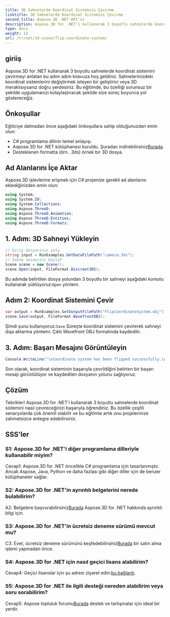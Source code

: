 ```yaml
---
title: 3D Sahnelerde Koordinat Sistemini Çevirme
linktitle: 3D Sahnelerde Koordinat Sistemini Çevirme
second_title: Aspose.3D .NET API'si
description: Aspose.3D for .NET'i kullanarak 3 boyutlu sahnelerde koordinat sistemlerini çevirme sanatında ustalaşın. Sorunsuz uygulama için adım adım kılavuzumuzu izleyin.
type: docs
weight: 12
url: /tr/net/3d-scene/flip-coordinate-system/
---
```

## giriiş

Aspose.3D for .NET kullanarak 3 boyutlu sahnelerde koordinat sistemini çevirmeyi anlatan bu adım adım kılavuza hoş geldiniz. Sahnelerinizdeki koordinat sistemlerini değiştirmek isteyen bir geliştirici veya 3D meraklısıysanız doğru yerdesiniz. Bu eğitimde, bu özelliği sorunsuz bir şekilde uygulamanızı kolaylaştıracak şekilde size süreç boyunca yol göstereceğiz.

## Önkoşullar

Eğiticiye dalmadan önce aşağıdaki önkoşullara sahip olduğunuzdan emin olun:

- C# programlama dilinin temel anlayışı.
- Aspose.3D for .NET kütüphanesi kuruldu. Şuradan indirebilirsiniz[Burada](https://releases.aspose.com/3d/net/).
- Desteklenen formatta (örn. .3ds) örnek bir 3D dosya.

## Ad Alanlarını İçe Aktar

Aspose.3D işlevlerine erişmek için C# projenize gerekli ad alanlarını eklediğinizden emin olun:

```csharp
using System;
using System.IO;
using System.Collections;
using Aspose.ThreeD;
using Aspose.ThreeD.Animation;
using Aspose.ThreeD.Entities;
using Aspose.ThreeD.Formats;
```

## 1. Adım: 3D Sahneyi Yükleyin

```csharp
// Giriş dosyasının yolu
string input = RunExamples.GetDataFilePath("camera.3ds");            
// Sahne nesnesini başlat
Scene scene = new Scene();
scene.Open(input, FileFormat.Discreet3DS);
```

 Bu adımda belirtilen dosya yolundan 3 boyutlu bir sahneyi aşağıdaki komutu kullanarak yüklüyoruz:`Open` yöntem.

## Adım 2: Koordinat Sistemini Çevir

```csharp
var output = RunExamples.GetOutputFilePath("FlipCoordinateSystem.obj");
scene.Save(output, FileFormat.WavefrontOBJ);
```

 Şimdi şunu kullanıyoruz:`Save` Süreçte koordinat sistemini çevirerek sahneyi dışa aktarma yöntemi. Çıktı Wavefront OBJ formatında kaydedilir.

## 3. Adım: Başarı Mesajını Görüntüleyin

```csharp
Console.WriteLine("\nCoordinate system has been flipped successfully.\nFile saved at " + output);
```

Son olarak, koordinat sisteminin başarıyla çevrildiğini belirten bir başarı mesajı görüntülüyor ve kaydedilen dosyanın yolunu sağlıyoruz.

## Çözüm

Tebrikler! Aspose.3D for .NET'i kullanarak 3 boyutlu sahnelerde koordinat sistemini nasıl çevireceğinizi başarıyla öğrendiniz. Bu özellik çeşitli senaryolarda çok önemli olabilir ve bu eğitimle artık onu projelerinize zahmetsizce entegre edebilirsiniz.

## SSS'ler

### S1: Aspose.3D for .NET'i diğer programlama dilleriyle kullanabilir miyim?

Cevap1: Aspose.3D for .NET öncelikle C# programlama için tasarlanmıştır. Ancak Aspose, Java, Python ve daha fazlası gibi diğer diller için de benzer kütüphaneler sağlar.

### S2: Aspose.3D for .NET'in ayrıntılı belgelerini nerede bulabilirim?

 A2: Belgelere başvurabilirsiniz[Burada](https://reference.aspose.com/3d/net/) Aspose.3D for .NET hakkında ayrıntılı bilgi için.

### S3: Aspose.3D for .NET'in ücretsiz deneme sürümü mevcut mu?

 C3: Evet, ücretsiz deneme sürümünü keşfedebilirsiniz[Burada](https://releases.aspose.com/) bir satın alma işlemi yapmadan önce.

### S4: Aspose.3D for .NET için nasıl geçici lisans alabilirim?

 Cevap4: Geçici lisanslar için şu adresi ziyaret edin:[bu bağlantı](https://purchase.aspose.com/temporary-license/).

### S5: Aspose.3D for .NET ile ilgili desteği nereden alabilirim veya soru sorabilirim?

 Cevap5: Aspose topluluk forumu[Burada](https://forum.aspose.com/c/3d/18) destek ve tartışmalar için ideal bir yerdir.